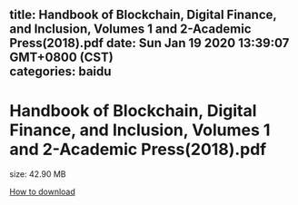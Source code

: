 
title: Handbook of Blockchain, Digital Finance, and Inclusion, Volumes 1 and 2-Academic Press(2018).pdf
date: Sun Jan 19 2020 13:39:07 GMT+0800 (CST)    
categories: baidu
---

# Handbook of Blockchain, Digital Finance, and Inclusion, Volumes 1 and 2-Academic Press(2018).pdf
size: 42.90 MB
 
 

[How to download](https://bpcam.bemobtrk.com/go/2ceec3aa-1ca2-46d6-b9ff-aaa5c184517c?jno=1414)